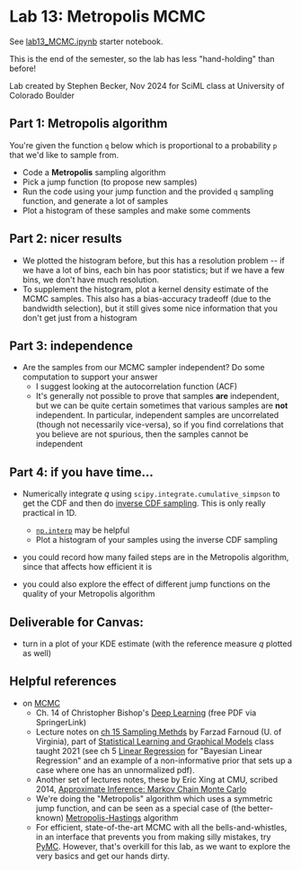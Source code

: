 # Lab 13: Metropolis MCMC
See [lab13_MCMC.ipynb](lab13_MCMC.ipynb) starter notebook.

This is the end of the semester, so the lab has less "hand-holding" than before!

Lab created by Stephen Becker, Nov 2024 for SciML class at University of Colorado Boulder

## Part 1: Metropolis algorithm
You're given the function `q` below which is proportional to a probability `p` that we'd like to sample from.  
- Code a **Metropolis** sampling algorithm
- Pick a jump function (to propose new samples)
- Run the code using your jump function and the provided `q` sampling function, and generate a lot of samples
- Plot a histogram of these samples and make some comments

## Part 2: nicer results
- We plotted the histogram before, but this has a resolution problem -- if we have a lot of bins, each bin has poor statistics; but if we have a few bins, we don't have much resolution.
- To supplement the histogram, plot a kernel density estimate of the MCMC samples. This also has a bias-accuracy tradeoff (due to the bandwidth selection), but it still gives some nice information that you don't get just from a histogram

## Part 3: independence
- Are the samples from our MCMC sampler independent? Do some computation to support your answer
  - I suggest looking at the autocorrelation function (ACF)
  - It's generally not possible to prove that samples **are** independent, but we can be quite certain sometimes that various samples are **not** independent.  In particular, independent samples are uncorrelated (though not necessarily vice-versa), so if you find correlations that you believe are not spurious, then the samples cannot be independent


## Part 4: if you have time...
- Numerically integrate $q$ using `scipy.integrate.cumulative_simpson` to get the CDF and then do [inverse CDF sampling](https://en.wikipedia.org/wiki/Inverse_transform_sampling). This is only really practical in 1D.
  - [`np.interp`](https://numpy.org/doc/stable/reference/generated/numpy.interp.html) may be helpful
  - Plot a histogram of your samples using the inverse CDF sampling

- you could record how many failed steps are in the Metropolis algorithm, since that affects how efficient it is
- you could also explore the effect of different jump functions on the quality of your Metropolis algorithm

## Deliverable for Canvas:
- turn in a plot of your KDE estimate (with the reference measure $q$ plotted as well)

## Helpful references
- on [MCMC](https://en.wikipedia.org/wiki/Markov_chain_Monte_Carlo)
  - Ch. 14 of Christopher Bishop's [Deep Learning](https://link.springer.com/book/10.1007/978-3-031-45468-4) (free PDF via SpringerLink)
  - Lecture notes on [ch 15 Sampling Methds](https://www.ece.virginia.edu/~ffh8x/docs/teaching/esl/15-Sampling-Methods.pdf) by Farzad Farnoud (U. of Virginia), part of [Statistical Learning and Graphical Models](https://www.ece.virginia.edu/~ffh8x/esl.html) class taught 2021 (see ch 5 [Linear Regression](https://www.ece.virginia.edu/~ffh8x/docs/teaching/esl/05-Linear-Regression.pdf) for "Bayesian Linear Regression" and an example of a non-informative prior that sets up a case where one has an unnormalized pdf).
  - Another set of lectures notes, these by Eric Xing at CMU, scribed 2014, [Approximate Inference: Markov Chain Monte Carlo](https://www.cs.cmu.edu/~epxing/Class/10708-14/scribe_notes/scribe_note_lecture17.pdf)
  - We're doing the "Metropolis" algorithm which uses a symmetric jump function, and can be seen as a special case of (the better-known) [Metropolis-Hastings](https://en.wikipedia.org/wiki/Metropolis%E2%80%93Hastings_algorithm) algorithm
  - For efficient, state-of-the-art MCMC with all the bells-and-whistles, in an interface that prevents you from making silly mistakes, try [PyMC](https://www.pymc.io/welcome.html). However, that's overkill for this lab, as we want to explore the very basics and get our hands dirty.